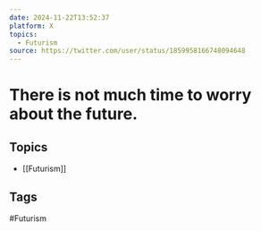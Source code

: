 ```yaml
---
date: 2024-11-22T13:52:37
platform: X
topics:
  - Futurism
source: https://twitter.com/user/status/1859958166748094648
---
```

# There is not much time to worry about the future.

## Topics
- [[Futurism]]

## Tags
#Futurism